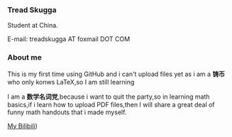 ### Tread Skugga

Student at China.

E-mail: treadskugga AT foxmail DOT COM

### About me

This is my first time using GitHub and i can't upload files yet as i am a **铸币** who only konws LaTeX,so I am still learning

I am a **数学名词党**,because i want to quit the party,so in learning math basics,if i learn how to upload PDF files,then I will share a great deal of funny math handouts that i made myself.

[My Bilibili](https://space.bilibili.com/4665524?spm_id_from=333.1007.0.0))




